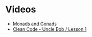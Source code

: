 # Videos

- [Monads and Gonads](https://www.youtube.com/watch?v=b0EF0VTs9Dc&ab_channel=GoogleTechTalks)
- [Clean Code - Uncle Bob / Lesson 1](https://www.youtube.com/watch?v=7EmboKQH8lM&t=1610s&ab_channel=UnityCoin)
